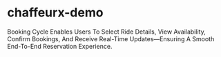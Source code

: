 # chaffeurx-demo
Booking Cycle Enables Users To Select Ride Details, View Availability, Confirm Bookings, And Receive Real-Time Updates—Ensuring A Smooth End-To-End Reservation Experience.
